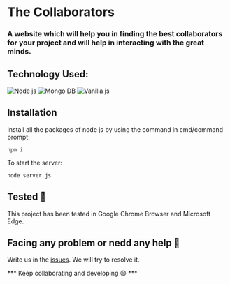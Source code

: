 # The Collaborators 
### A website which will help you in finding the best collaborators for your project and will help in interacting with the great minds.
## Technology Used:
![Node js](https://img.shields.io/badge/Node%20js-%20-red)
![Mongo DB](https://img.shields.io/badge/Mongo%20DB-%20-blue)
![Vanilla js](https://img.shields.io/badge/Vanilla%20js-%20-green)

## Installation
Install all the packages of node js by using the command in cmd/command prompt:
```
npm i
```

To start the server:
```
node server.js
```
## Tested :clap:
This project has been tested in Google Chrome Browser and Microsoft Edge.

## Facing any problem or nedd any help :thought_balloon:
Write us in the [issues](https://github.com/The-collaborators/collaborators.github.io/issues). We will try to resolve it.

*** Keep collaborating and developing :smile: ***





